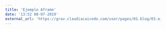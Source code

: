 ```yaml
---
title: 'Ejemplo Aframe'
date: '13:52 08-07-2019'
external_url: 'https://grav.claudiacaicedo.com/user/pages/01.blog/03.ejemplo-aframe/aframe/index.html'
---
```


